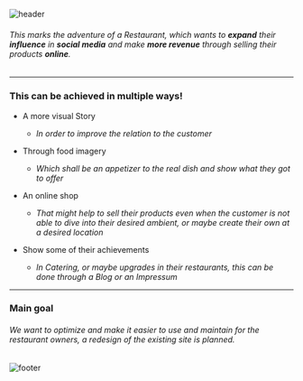 ![header](https://capsule-render.vercel.app/api?type=soft&color=3d1414&height=150&section=header&text=Topolino%20&fontColor=ffffe6&fontSize=90&animation=fadeIn)

###### This marks the adventure of a Restaurant, which wants to **expand** their **influence** in **social media** and make **more revenue** through selling their products **online**.
<hr></hr>

### This can be achieved in multiple ways!

- A more visual Story
  - _In order to improve the relation to the customer_

- Through food imagery
  - _Which shall be an appetizer to the real dish and show what they got to offer_

- An online shop
  - _That might help to sell their products even when the customer is not able to dive into their desired ambient, or maybe create their own at a desired location_

- Show some of their achievements
  - _In Catering, or maybe upgrades in their restaurants, this can be done through a Blog or an Impressum_

<hr></hr>

### Main goal

###### We want to optimize and make it easier to use and maintain for the restaurant owners, a redesign of the existing site is planned.

![footer](https://capsule-render.vercel.app/api?type=soft&color=3d1414&height=150&section=footer&text=Visit%20Us%20!&fontColor=ffffe6&fontSize=90&animation=twinkling)
